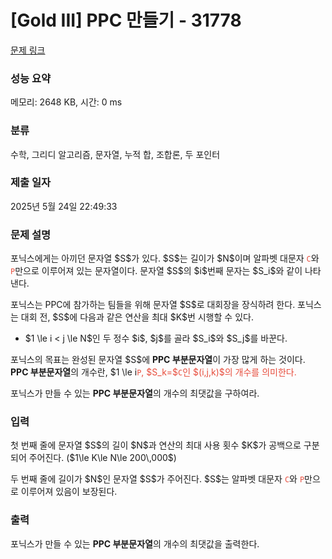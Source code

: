 # [Gold III] PPC 만들기 - 31778 

[문제 링크](https://www.acmicpc.net/problem/31778) 

### 성능 요약

메모리: 2648 KB, 시간: 0 ms

### 분류

수학, 그리디 알고리즘, 문자열, 누적 합, 조합론, 두 포인터

### 제출 일자

2025년 5월 24일 22:49:33

### 문제 설명

<p>포닉스에게는 아끼던 문자열 $S$가 있다. $S$는 길이가 $N$이며 알파벳 대문자 <span style="color:#e74c3c;"><code>C</code></span>와 <span style="color:#e74c3c;"><code>P</code></span>만으로 이루어져 있는 문자열이다. 문자열 $S$의 $i$번째 문자는 $S_i$와 같이 나타낸다.</p>

<p>포닉스는 PPC에 참가하는 팀들을 위해 문자열 $S$로 대회장을 장식하려 한다. 포닉스는 대회 전, $S$에 다음과 같은 연산을 최대 $K$번 시행할 수 있다.</p>

<ul>
	<li>$1 \le i < j \le N$인 두 정수 $i$, $j$를 골라 $S_i$와 $S_j$를 바꾼다.</li>
</ul>

<p>포닉스의 목표는 완성된 문자열 $S$에 <strong>PPC 부분문자열</strong>이 가장 많게 하는 것이다. <strong>PPC 부분문자열</strong>의 개수란, $1 \le i<j<k \le N$이고 $S_i=S_j=$<span style="color:#e74c3c;"><code>P</code></span>, $S_k=$<span style="color:#e74c3c;"><code>C</code></span>인 $(i,j,k)$의 개수를 의미한다.</p>

<p>포닉스가 만들 수 있는 <strong>PPC 부분문자열</strong>의 개수의 최댓값을 구하여라.</p>

### 입력 

 <p>첫 번째 줄에 문자열 $S$의 길이 $N$과 연산의 최대 사용 횟수 $K$가 공백으로 구분되어 주어진다. ($1\le K\le N\le 200\,000$)</p>

<p>두 번째 줄에 길이가 $N$인 문자열 $S$가 주어진다. $S$는 알파벳 대문자 <span style="color:#e74c3c;"><code>C</code></span>와 <span style="color:#e74c3c;"><code>P</code></span>만으로 이루어져 있음이 보장된다.</p>

### 출력 

 <p>포닉스가 만들 수 있는 <strong>PPC 부분문자열</strong>의 개수의 최댓값을 출력한다.</p>

